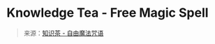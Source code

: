 <!--yml

category: 未分类

date: 2024-06-12 19:01:04

-->

# Knowledge Tea - Free Magic Spell

> 来源：[知识茶 - 自由魔法咒语](https://www.spellsofmagic.com/spells/life_spells/forgetful_spells/19255/page.html#0001-01-01)
